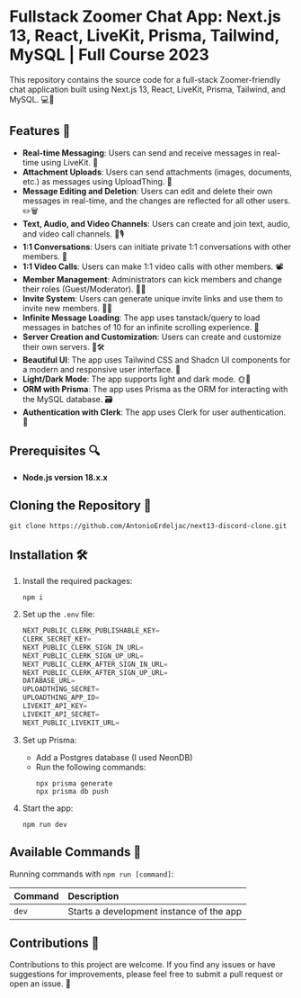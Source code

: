 # Fullstack Zoomer Chat App: Next.js 13, React, LiveKit, Prisma, Tailwind, MySQL | Full Course 2023

This repository contains the source code for a full-stack Zoomer-friendly chat application built using Next.js 13, React, LiveKit, Prisma, Tailwind, and MySQL. 💻🤖

## Features 🚀

- **Real-time Messaging**: Users can send and receive messages in real-time using LiveKit. 💬
- **Attachment Uploads**: Users can send attachments (images, documents, etc.) as messages using UploadThing. 📁
- **Message Editing and Deletion**: Users can edit and delete their own messages in real-time, and the changes are reflected for all other users. ✏️🗑️
- **Text, Audio, and Video Channels**: Users can create and join text, audio, and video call channels. 🎥🎙️
- **1:1 Conversations**: Users can initiate private 1:1 conversations with other members. 👥
- **1:1 Video Calls**: Users can make 1:1 video calls with other members. 📽️
- **Member Management**: Administrators can kick members and change their roles (Guest/Moderator). 🚫👑
- **Invite System**: Users can generate unique invite links and use them to invite new members. 🔗🤝
- **Infinite Message Loading**: The app uses tanstack/query to load messages in batches of 10 for an infinite scrolling experience. 🔄
- **Server Creation and Customization**: Users can create and customize their own servers. 🏢🛠️
- **Beautiful UI**: The app uses Tailwind CSS and Shadcn UI components for a modern and responsive user interface. 🎨
- **Light/Dark Mode**: The app supports light and dark mode. 🌞🌛
- **ORM with Prisma**: The app uses Prisma as the ORM for interacting with the MySQL database. 🗃️
- **Authentication with Clerk**: The app uses Clerk for user authentication. 🔑

## Prerequisites 🔍

- **Node.js version 18.x.x**

## Cloning the Repository 📁

```shell
git clone https://github.com/AntonioErdeljac/next13-discord-clone.git
```

## Installation 🛠️

1. Install the required packages:

   ```shell
   npm i
   ```

2. Set up the `.env` file:

   ```js
   NEXT_PUBLIC_CLERK_PUBLISHABLE_KEY=
   CLERK_SECRET_KEY=
   NEXT_PUBLIC_CLERK_SIGN_IN_URL=
   NEXT_PUBLIC_CLERK_SIGN_UP_URL=
   NEXT_PUBLIC_CLERK_AFTER_SIGN_IN_URL=
   NEXT_PUBLIC_CLERK_AFTER_SIGN_UP_URL=
   DATABASE_URL=
   UPLOADTHING_SECRET=
   UPLOADTHING_APP_ID=
   LIVEKIT_API_KEY=
   LIVEKIT_API_SECRET=
   NEXT_PUBLIC_LIVEKIT_URL=
   ```

3. Set up Prisma:

   - Add a Postgres database (I used NeonDB)
   - Run the following commands:
     ```shell
     npx prisma generate
     npx prisma db push
     ```

4. Start the app:

   ```shell
   npm run dev
   ```

## Available Commands 🤖

Running commands with `npm run [command]`:

| Command | Description                              |
| :------ | :--------------------------------------- |
| `dev`   | Starts a development instance of the app |

## Contributions 🤝

Contributions to this project are welcome. If you find any issues or have suggestions for improvements, please feel free to submit a pull request or open an issue. 🙏
